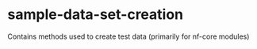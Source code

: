 # sample-data-set-creation
Contains methods used to create test data (primarily for nf-core modules)
